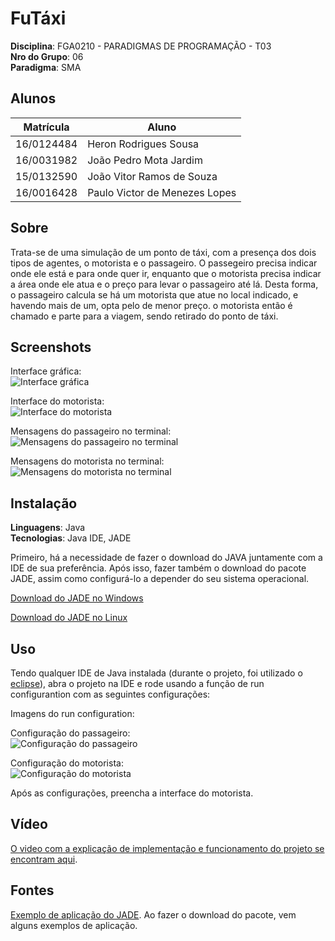 # FuTáxi

**Disciplina**: FGA0210 - PARADIGMAS DE PROGRAMAÇÃO - T03 <br>
**Nro do Grupo**: 06<br>
**Paradigma**: SMA<br>

## Alunos
|Matrícula | Aluno |
| --          | --                             |
| 16/0124484  |  Heron Rodrigues Sousa         |
| 16/0031982  |  João Pedro Mota Jardim        |
| 15/0132590  |  João Vitor Ramos de Souza     |
| 16/0016428  |  Paulo Victor de Menezes Lopes |

## Sobre 
Trata-se de uma simulação de um ponto de táxi, com a presença dos dois tipos de agentes, o motorista e o passageiro. O passegeiro precisa indicar onde ele está e para onde quer ir, enquanto que o motorista precisa indicar a área onde ele atua e o preço para levar o passageiro até lá. Desta forma, o passageiro calcula se há um motorista que atue no local indicado, e havendo mais de um, opta pelo de menor preço. o motorista então é chamado e parte para a viagem, sendo retirado do ponto de táxi.

## Screenshots

Interface gráfica:<br>
![Interface gráfica](https://github.com/UnBParadigmas/2020.1_G6_SMA_Uber/blob/master/images/interface_grafica.png)

Interface do motorista:<br>
![Interface do motorista](https://github.com/UnBParadigmas/2020.1_G6_SMA_Uber/blob/master/images/interface_motorista.png)

Mensagens do passageiro no terminal:<br>
![Mensagens do passageiro no terminal](https://github.com/UnBParadigmas/2020.1_G6_SMA_Uber/blob/master/images/terminal_passageiro.png)

Mensagens do motorista no terminal:<br>
![Mensagens do motorista no terminal](https://github.com/UnBParadigmas/2020.1_G6_SMA_Uber/blob/master/images/terminal_motorista.png)

## Instalação 
**Linguagens**: Java<br>
**Tecnologias**: Java IDE, JADE <br>

Primeiro, há a necessidade de fazer o download do JAVA juntamente com a IDE de sua preferência. Após isso, fazer também o download do pacote JADE, assim como configurá-lo a depender do seu sistema operacional.

[Download do JADE no Windows](https://aprender3.unb.br/pluginfile.php/25510/mod_label/intro/tutorialPlataformaParadigmaSMA-Windows.pdf)

[Download do JADE no Linux](https://aprender3.unb.br/pluginfile.php/25510/mod_label/intro/tutorialPlataformaParadigmaSMA-Linux-IOS.pdf)

## Uso 

Tendo qualquer IDE de Java instalada (durante o projeto, foi utilizado o [eclipse](www.eclipse.org)), abra o projeto na IDE e rode usando a função de run configurantion com as seguintes configurações:

Imagens do run configuration:

Configuração do passageiro:<br>
![Configuração do passageiro](https://github.com/UnBParadigmas/2020.1_G6_SMA_Uber/blob/master/images/config_passageiro.png)

Configuração do motorista:<br>
![Configuração do motorista](https://github.com/UnBParadigmas/2020.1_G6_SMA_Uber/blob/master/images/config_motorista.png)

Após as configurações, preencha a interface do motorista.

## Vídeo
[O video com a explicação de implementação e funcionamento do projeto se encontram aqui](https://www.youtube.com/embed/kRwyy-bqGzE).

## Fontes
[Exemplo de aplicação do JADE](https://jade.tilab.com/download/jade/). Ao fazer o download do pacote, vem alguns exemplos de aplicação. <br>
